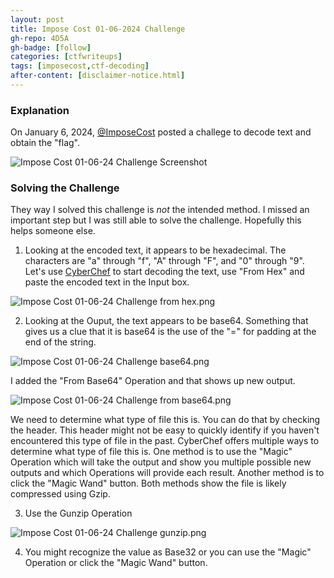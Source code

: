 ```yaml
---
layout: post
title: Impose Cost 01-06-2024 Challenge
gh-repo: 4D5A
gh-badge: [follow]
categories: [ctfwriteups]
tags: [imposecost,ctf-decoding]
after-content: [disclaimer-notice.html]
---
```

### Explanation
On January 6, 2024, [@ImposeCost](https://twitter.com/ImposeCost/status/1743691690588647491) posted a challege to decode text and obtain the "flag".

<img src="{{ 'assets/img/2024-01-07-impose-cost-01-06-2024-challenege/2024-01-07-impose-cost-01-06-2024-challenege-screenshot.png' | relative_url }}" alt='Impose Cost 01-06-24 Challenge Screenshot' />

### Solving the Challenge
They way I solved this challenge is *not* the intended method. I missed an important step but I was still able to solve the challenge. Hopefully this helps someone else.

1. Looking at the encoded text, it appears to be hexadecimal. The characters are "a" through "f", "A" through "F", and "0" through "9". Let's use [CyberChef](https://gchq.github.io/CyberChef/) to start decoding the text, use "From Hex" and paste the encoded text in the Input box.

<img src="{{ 'assets/img/2024-01-07-impose-cost-01-06-2024-challenege/2024-01-07-impose-cost-01-06-2024-challenege-from-hex-screenshot.png' | relative_url }}" alt='Impose Cost 01-06-24 Challenge from hex.png' />

2. Looking at the Ouput, the text appears to be base64. Something that gives us a clue that it is base64 is the use of the "=" for padding at the end of the string.

<img src="{{ 'assets/img/2024-01-07-impose-cost-01-06-2024-challenege/2024-01-07-impose-cost-01-06-2024-challenege-base64-screenshot.png' | relative_url }}" alt='Impose Cost 01-06-24 Challenge base64.png' />

I added the "From Base64" Operation and that shows up new output.

<img src="{{ 'assets/img/2024-01-07-impose-cost-01-06-2024-challenege/2024-01-07-impose-cost-01-06-2024-challenege-from-base64-screenshot.png' | relative_url }}" alt='Impose Cost 01-06-24 Challenge from base64.png' />

We need to determine what type of file this is. You can do that by checking the header. This header might not be easy to quickly identify if you haven't encountered this type of file in the past. CyberChef offers multiple ways to determine what type of file this is. One method is to use the "Magic" Operation which will take the output and show you multiple possible new outputs and which Operations will provide each result. Another method is to click the "Magic Wand" button. Both methods show the file is likely compressed using Gzip.

3. Use the Gunzip Operation

<img src="{{ 'assets/img/2024-01-07-impose-cost-01-06-2024-challenege/2024-01-07-impose-cost-01-06-2024-challenege-gunzip-screenshot.png' | relative_url }}" alt='Impose Cost 01-06-24 Challenge gunzip.png' />

4. You might recognize the value as Base32 or you can use the "Magic" Operation or click the "Magic Wand" button.


